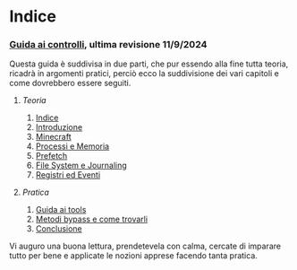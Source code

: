 # Indice

### [Guida ai controlli](01-Indice.md), ultima revisione 11/9/2024

Questa guida è suddivisa in due parti, che pur essendo alla fine tutta teoria, ricadrà in argomenti pratici, perciò ecco la suddivisione dei vari capitoli e come dovrebbero essere seguiti.

1. _Teoria_

    1. [Indice](01-Indice.md)
    2. [Introduzione](02-Introduzione.md)
    3. [Minecraft](03-Minecraft.md)
    4. [Processi e Memoria](04-Processi.md)
    5. [Prefetch](05-Prefetch.md)
    5. [File System e Journaling](06-Filesystems.md)
    6. [Registri ed Eventi](07-Registri.md)

2. _Pratica_

    1. [Guida ai tools](08-Tools.md)
    2. [Metodi bypass e come trovarli](09-Detects.md)
    3. [Conclusione](10-Conclusione.md)

Vi auguro una buona lettura, prendetevela con calma, cercate di imparare tutto per bene e applicate le nozioni apprese facendo tanta pratica.